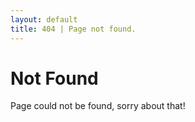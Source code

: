 ```yaml
---
layout: default
title: 404 | Page not found.
---
```


# Not Found

Page could not be found, sorry about that!
